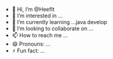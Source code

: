 - 👋 Hi, I’m @HeefIt
- 👀 I’m interested in ...
- 🌱 I’m currently learning ...java develop
- 💞️ I’m looking to collaborate on ...
- 📫 How to reach me ...
- 😄 Pronouns: ...
- ⚡ Fun fact: ...

<!---
HeefIt/HeefIt is a ✨ special ✨ repository because its `README.md` (this file) appears on your GitHub profile.
You can click the Preview link to take a look at your changes.
--->
